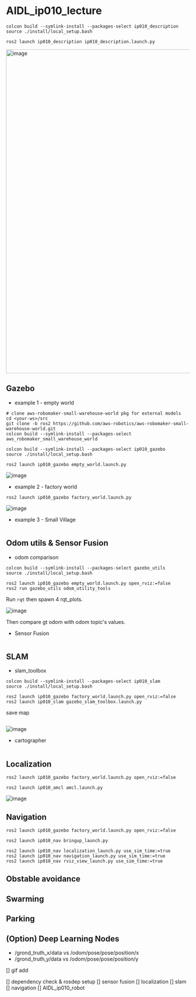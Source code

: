 # AIDL_ip010_lecture

```
colcon build --symlink-install --packages-select ip010_description
source ./install/local_setup.bash

ros2 launch ip010_description ip010_description.launch.py
```

<img width="886" alt="image" src="https://user-images.githubusercontent.com/12381733/164188762-98a6ba84-fdd2-4a0f-a6dc-c5c6abe946fb.png">

## Gazebo

* example 1 - empty world

```
# clone aws-robomaker-small-warehouse-world pkg for external models
cd <your-ws>/src
git clone -b ros2 https://github.com/aws-robotics/aws-robomaker-small-warehouse-world.git
colcon build --symlink-install --packages-select aws_robomaker_small_warehouse_world

colcon build --symlink-install --packages-select ip010_gazebo
source ./install/local_setup.bash

ros2 launch ip010_gazebo empty_world.launch.py
```

![image](https://user-images.githubusercontent.com/12381733/169349414-fc2bece6-f1a3-47fb-837f-6b6f2ff16f3a.png)


* example 2 - factory world

```
ros2 launch ip010_gazebo factory_world.launch.py
```

![image](https://user-images.githubusercontent.com/12381733/169349575-8e53d2c8-4635-4e9b-9056-1f0ba197cec8.png)

* example 3 - Small Village

```

```

## Odom utils & Sensor Fusion

* odom comparison

```
colcon build --symlink-install --packages-select gazebo_utils
source ./install/local_setup.bash

ros2 launch ip010_gazebo empty_world.launch.py open_rviz:=false
ros2 run gazebo_utils odom_utility_tools
```

Run `rqt` then spawn 4 rqt_plots.

![image](https://user-images.githubusercontent.com/12381733/169341841-ca9b6dde-5245-437d-a742-eeff2a458d60.png)

Then compare gt odom with odom topic's values.

* Sensor Fusion

```

```

## SLAM

* slam_toolbox

```
colcon build --symlink-install --packages-select ip010_slam
source ./install/local_setup.bash

ros2 launch ip010_gazebo factory_world.launch.py open_rviz:=false
ros2 launch ip010_slam gazebo_slam_toolbox.launch.py 
```

save map

```

```

![image](https://user-images.githubusercontent.com/12381733/169345139-15c5de3b-5117-446f-9dd1-b86b787071e6.png)

* cartographer

```

```

## Localization

```
ros2 launch ip010_gazebo factory_world.launch.py open_rviz:=false

ros2 launch ip010_amcl amcl.launch.py
```

![image](https://user-images.githubusercontent.com/12381733/169355890-c182afdd-8921-4f9d-bc79-1c450ec8a139.png)

## Navigation

```
ros2 launch ip010_gazebo factory_world.launch.py open_rviz:=false

ros2 launch ip010_nav bringup_launch.py 

ros2 launch ip010_nav localization_launch.py use_sim_time:=true
ros2 launch ip010_nav navigation_launch.py use_sim_time:=true
ros2 launch ip010_nav rviz_view_launch.py use_sim_time:=true
```

## Obstable avoidance

## Swarming

## Parking

## (Option) Deep Learning Nodes

- /grond_truth_x/data vs /odom/pose/pose/position/x
- /grond_truth_y/data vs /odom/pose/pose/position/y

[] gif add



[] dependency check & rosdep setup
[] sensor fusion
[] localization
[] slam
[] navigation
[] AIDL_ip010_robot